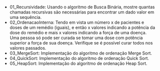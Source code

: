 - 01_Recursividade: Usando o algoritmo de Busca Binária, mostre quantas chamadas recursivas são necessárias para encontrar um dado valor em uma sequência.
- 02_OrdenacaoInterna: Tendo em vista um número x de pacientes e doses de um remédio (iguais), e então x valores indicando a potência da dose do remédio e mais x valores indicando a força de uma doença. Uma pessoa só pode ser curada se tomar uma dose com potência superior a força de sua doença. Verifique se é possível curar todos nos valores passados.
- 03_MergeSort: Implementação do algoritmo de ordenação Merge Sort.
- 04_QuickSort: Implementação do algoritmo de ordenação Quick Sort.
- 05_HeapSort: Implementação do algoritmo de ordenação Heap Sort.

